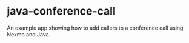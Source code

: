 # java-conference-call
An example app showing how to add callers to a conference call using Nexmo and Java.
